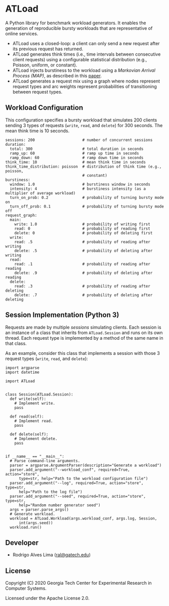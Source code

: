 # ATLoad
A Python library for benchmark workload generators. It enables the generation of
reproducible bursty workloads that are representative of online services.

* ATLoad uses a closed-loop: a client can only send a new request after its
previous request has returned.
* ATLoad generates think times (i.e., time intervals between consecutive
client requests) using a configurable statistical distribution (e.g., Poisson,
uniform, or constant).
* ATLoad injects burstiness to the workload using a
*Markovian Arrival Process (MAP)*, as described in this
[paper](https://dl.acm.org/doi/abs/10.1145/1555228.1555267).
* ATLoad generates a request mix using a graph where nodes represent request
types and arc weights represent probabilities of transitioning between request
types.

## Workload Configuration
This configuration specifies a bursty workload that simulates 200 clients
sending 3 types of requests (`write`, `read`, and `delete`) for 300 seconds. The
mean think time is 10 seconds.
```
sessions: 200                     # number of concurrent sessions
duration:
  total: 300                      # total duration in seconds
  ramp_up: 60                     # ramp up time in seconds
  ramp_down: 60                   # ramp down time in seconds
think_time: 10                    # mean think time in seconds
think_time_distribution: poisson  # distribution of think time (e.g., poisson,
                                  # constant)
burstiness:
  window: 1.0                     # burstiness window in seconds
  intensity: 4                    # burstiness intensity (as a multiplier of average workload)
  turn_on_prob: 0.2               # probability of turning bursty mode on
  turn_off_prob: 0.1              # probability of turning bursty mode off
request_graph:
  main:
    write: 1.0                    # probability of writing first
    read: 0                       # probability of reading first
    delete: 0                     # probability of deleting first
  write:
    read: .5                      # probability of reading after writing
    delete: .5                    # probability of deleting after writing
  read:
    read: .1                      # probability of reading after reading
    delete: .9                    # probability of deleting after reading
  delete:
    read: .3                      # probability of reading after deleting
    delete: .7                    # probability of deleting after deleting
```

## Session Implementation (Python 3)
Requests are made by multiple *sessions* simulating clients. Each session is an
instance of a class that inherits from `ATLoad.Session` and runs on its own
thread. Each request type is implemented by a method of the same name in that
class.

As an example, consider this class that implements a session with those 3
request types (`write`, `read`, and `delete`):
```
import argparse
import datetime

import ATLoad


class Session(ATLoad.Session):
  def write(self):
    # Implement write.
    pass

  def read(self):
    # Implement read.
    pass

  def delete(self):
    # Implement delete.
    pass


if __name__ == "__main__":
  # Parse command-line arguments.
  parser = argparse.ArgumentParser(description="Generate a workload")
  parser.add_argument("--workload_conf", required=True, action="store",
      type=str, help="Path to the workload configuration file")
  parser.add_argument("--log", required=True, action="store", type=str,
      help="Path to the log file")
  parser.add_argument("--seed", required=True, action="store", type=str,
      help="Random number generator seed")
  args = parser.parse_args()
  # Generate workload.
  workload = ATLoad.Workload(args.workload_conf, args.log, Session,
      int(args.seed))
  workload.run()
```

## Developer
- Rodrigo Alves Lima (ral@gatech.edu)

## License
Copyright (C) 2020 Georgia Tech Center for Experimental Research in Computer
Systems.

Licensed under the Apache License 2.0.
